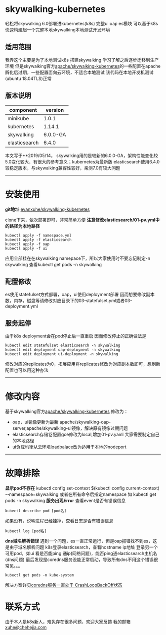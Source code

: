 # skywalking-kubernetes
轻松将skywalking 6.0部署进kubernetes(k8s) 
完整ui oap es模块 可以基于k8s快速构建起一个完整本地skywalking本地测试开发环境
## 适用范围
我弄这个主要是为了本地测试k8s 搭建skywalking 学习了解之后逐步迁移到生产环境
但是skywalking官方[apache/skywalking-kubernetes](https://github.com/apache/skywalking-kubernetes)的一些配置在apache孵化后过期，一些配置面向云环境，不适合本地测试
该代码在本地开发机测试(ubuntu 18.04TLS)正常
## 版本说明
|component  | version |
|--|--|
| minikube | 1.0.1 |
| kubernetes |1.14.1|
| skywalking |6.0.0-GA|
| elasticsearch | 6.4.0 |
本文写于**2019/05/14，
skywalking用的是较新的6.0.0-GA，架构性能变化较5.0变化较大，有很大的参考意义；kubernetes为最新版
elasticsearch使用6.4.0较稳定版本，与skywalking兼容性较好，亲测7.0有较大问题

-------------
# 安装使用
**git地址**
[evanxuhe/skywalking-kubernetes](https://github.com/evanxuhe/skywalking-kubernetes)

clone下来，依次部署即可，非常简单方便
**注意修改elasticsearch/01-pv.yml中的路径为本地路径**

    kubectl apply -f namespace.yml
    kubectl apply -f elasticsearch
    kubectl apply -f oap
    kubectl apply -f ui

应用全部挂在在skywalking namepace下，所以大家使用时不要忘记制定-n skywalking
查看kubectl get pods -n skywalking
## 配置修改
es使用statefulset方式部署，oap，ui使用deployment部署
因而想要修改副本数，内存，磁盘等请修改对应目录下的03-statefulset.yml或者03-deployment.yml
## 服务起停
由于k8s deployment会在pod停止后一直重启
因而修改停止的正确做法是 

    kubectl edit statefulset elasticsearch -n skywalking
    kubectl edit deployment oap-deployment -n skywalking
    kubectl edit deployment ui-deployment -n skywalking

修改对应的replicates为0，拓展应用将replicates修改为对应副本数即可，想刷新配置也可以用这种办法

----
# 修改内容
基于skywalking官方[apache/skywalking-kubernetes](https://github.com/apache/skywalking-kubernetes)
修改为：

 - oap，ui镜像更新为最新 apache/skywalking-oap-server,apache/skywalking-ui镜像，解决原有镜像过期问题
 - elasticsearch存储卷配置gce修改为local,增加01-pv.yaml 大家需要制定自己的本地路径
 - ui负载均衡从云环境loadbalace改为适用于本地的nodeport
---
# 故障排除
**显示pod不存在**
kubectl config set-context $(kubectl config current-context)  --namespace=skywalking
或者在所有命令后指定namespace  如 kubectl get pods -n skywalking
**服务出现Error**
查看event是否有错误信息

    kubectl describe pod [pod名]

 
如果没有，说明进程已经挂掉，查看日志是否有错误信息

    kubectl log [pod名]
**dns域名解析错误**
遇到一个问题，es一直正常运行，但是oap报错找不到es，这是由于域名解析问题
k8s登录elasticsearch，查看hostname ip地址
登录另一个可用pod，如ui 看是否能ping 通ip(网络问题)，能否ping通elasticsearch主机名(dns问题)
最后发现是coredns服务没能正常启动，导致所有dns不用这个错误很常见。。。

    kubectl get pods -n kube-system
解决方案详见[coredns服务一直处于 CrashLoopBackOff状态]( https://blog.csdn.net/evanxuhe/article/details/90210764)
# 联系方式
由于本人是k8s新人，难免存在很多问题，欢迎大家反馈
我的邮箱 xuhe@chehejia.com